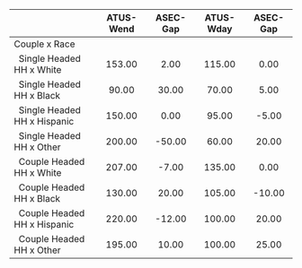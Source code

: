 
|                      |    ATUS-Wend |     ASEC-Gap |    ATUS-Wday |     ASEC-Gap |
| -------------------- | :----------: | :----------: | :----------: | :----------: |
| Couple x Race        |              |              |              |              |
| &nbsp;&nbsp;Single Headed HH x White |       153.00 |         2.00 |       115.00 |         0.00 |
| &nbsp;&nbsp;Single Headed HH x Black |        90.00 |        30.00 |        70.00 |         5.00 |
| &nbsp;&nbsp;Single Headed HH x Hispanic |       150.00 |         0.00 |        95.00 |        -5.00 |
| &nbsp;&nbsp;Single Headed HH x Other |       200.00 |       -50.00 |        60.00 |        20.00 |
| &nbsp;&nbsp;Couple Headed HH x White |       207.00 |        -7.00 |       135.00 |         0.00 |
| &nbsp;&nbsp;Couple Headed HH x Black |       130.00 |        20.00 |       105.00 |       -10.00 |
| &nbsp;&nbsp;Couple Headed HH x Hispanic |       220.00 |       -12.00 |       100.00 |        20.00 |
| &nbsp;&nbsp;Couple Headed HH x Other |       195.00 |        10.00 |       100.00 |        25.00 |

